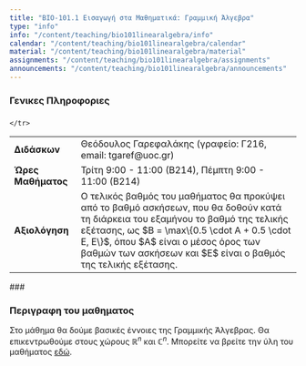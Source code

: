 ```yaml
---
title: "ΒΙΟ-101.1 Εισαγωγή στα Μαθηματικά: Γραμμική Άλγεβρα"
type: "info"
info: "/content/teaching/bio101linearalgebra/info"
calendar: "/content/teaching/bio101linearalgebra/calendar"
material: "/content/teaching/bio101linearalgebra/material"
assignments: "/content/teaching/bio101linearalgebra/assignments"
announcements: "/content/teaching/bio101linearalgebra/announcements"
---
```


### Γενικες Πληροφοριες

###
<table>
	<tr>
		<td><b>Διδάσκων</b></td>
		<td>Θεόδουλος Γαρεφαλάκης (γραφείο: Γ216, email: tgaref@uoc.gr)</td>
	</tr>
	<tr> 
		<td><b>Ώρες Μαθήματος</b></td>
		<td>Τρίτη 9:00 - 11:00 (Β214), Πέμπτη 9:00 - 11:00 (Β214)</td>
	</tr>
	<tr>
		<td><b>Αξιολόγηση</b></td>
		<td>
		Ο τελικός βαθμός του μαθήματος θα προκύψει από το βαθμό ασκήσεων, που θα δοθούν κατά τη διάρκεια του εξαμήνου το βαθμό της τελικής εξέτασης, ως $B = \max\{0.5 \cdot A + 0.5 \cdot E, E\}$, όπου $A$ είναι ο μέσος όρος των βαθμών των ασκήσεων και $E$ είναι ο βαθμός της τελικής εξέτασης.
		</td>

	</tr>
  
</table>
###


### Περιγραφη του μαθηματος
Στο μάθημα θα δούμε βασικές έννοιες της Γραμμικής Άλγεβρας. Θα επικεντρωθούμε στους χώρους $\mathbb{R}^n$ και $\mathbb{C}^n$.
Μπορείτε να βρείτε την ύλη του μαθήματος [εδώ](./syllabus.pdf).
